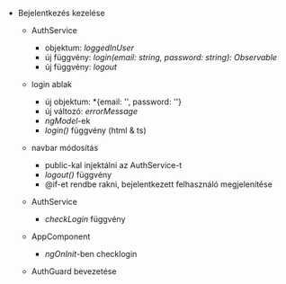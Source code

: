 - Bejelentkezés kezelése
    - AuthService
        - objektum: *loggedInUser*
        - új függvény: *login(email: string, password: string): Observable<boolean>*        
        - új függvény: *logout*        
    - login ablak
        - új objektum: *{email: '', password: ''}
        - új változó: *errorMessage*
        - *ngModel*-ek
        - *login()* függvény (html & ts)
    - navbar módosítás
        - public-kal injektálni az AuthService-t
        - *logout()* függvény
        - @if-et rendbe rakni, bejelentkezett felhasználó megjelenítése
    - AuthService
        - *checkLogin* függvény
    - AppComponent
        - *ngOnInit*-ben checklogin

    - AuthGuard bevezetése




